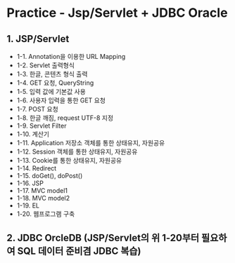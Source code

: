 # Practice - Jsp/Servlet + JDBC Oracle
## 1. JSP/Servlet
- 1-1. Annotation을 이용한 URL Mapping<br>
- 1-2. Servlet 출력형식<br>
- 1-3. 한글, 콘텐츠 형식 출력<br>
- 1-4. GET 요청, QueryString<br>
- 1-5. 입력 값에 기본값 사용<br>
- 1-6. 사용자 입력을 통한 GET 요청<br>
- 1-7. POST 요청<br>
- 1-8. 한글 깨짐, request UTF-8 지정<br> 
- 1-9. Servlet Filter<br>
- 1-10. 계산기<br>
- 1-11. Application 저장소 객체를 통한 상태유지, 자원공유<br>
- 1-12. Session 객체를 통한 상태유지, 자원공유<br>
- 1-13. Cookie를 통한 상태유지, 자원공유<br>
- 1-14. Redirect<br>
- 1-15. doGet(), doPost()<br>
- 1-16. JSP<br>
- 1-17. MVC model1<br>
- 1-18. MVC model2<br>
- 1-19. EL<br>
- 1-20. 웹프로그램 구축<br>

## 2. JDBC OrcleDB (JSP/Servlet의 위 1-20부터 필요하여 SQL 데이터 준비겸 JDBC 복습)



